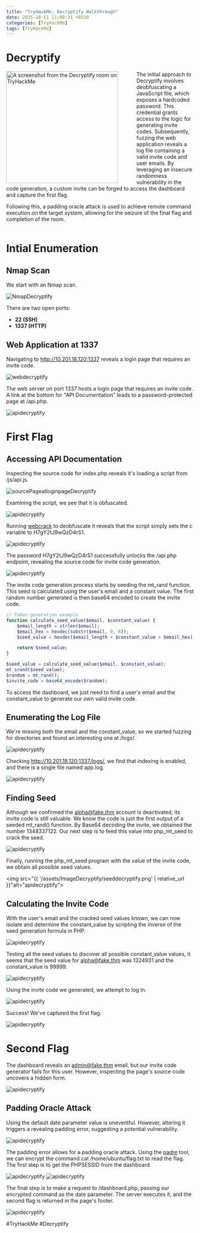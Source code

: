 ```yaml
---
title: "TryHackMe: Decryptify Walkthrough"
date: 2025-10-11 21:00:31 +0530
categories: [TryHackMe]
tags: [TryHackMe]
---
```

# Decryptify


<img src="https://tryhackme-images.s3.amazonaws.com/room-icons/62a7685ca6e7ce005d3f3afe-1738131989982" alt="A screenshot from the Decryptify room on TryHackMe" width="300px" style="float: left; margin-right: 50px;">

The initial approach to Decryptify involves deobfuscating a JavaScript file, which exposes a hardcoded password. This credential grants access to the logic for generating invite codes. Subsequently, fuzzing the web application reveals a log file containing a valid invite code and user emails. By leveraging an insecure randomness vulnerability in the code generation, a custom invite can be forged to access the dashboard and capture the first flag.

Following this, a padding oracle attack is used to achieve remote command execution on the target system, allowing for the seizure of the final flag and completion of the room.

<div style="clear: both;"></div>

# Intial Enumeration

## Nmap Scan

We start with an Nmap scan.

<img src="{{ '/assets/ImageDecryptify/NmapDecryptify.png' | relative_url }}" alt="NmapDecryptify">

There are two open ports:
* **22 (SSH)**
* **1337 (HTTP)**

## Web Application at 1337

Navigating to http://10.201.18.120:1337 reveals a login page that requires an invite code.

<img src="{{ '/assets/ImageDecryptify/webdecryptify.png' | relative_url }}" alt="webdecryptify">

The web server on port 1337 hosts a login page that requires an invite code. A link at the bottom for "API Documentation" leads to a password-protected page at /api.php.

<img src="{{ '/assets/ImageDecryptify/apiDecryptify.png' | relative_url }}" alt="apidecryptify">

# First Flag

## Accessing API Documentation

Inspecting the source code for index.php reveals it's loading a script from /js/api.js.

<img src="{{ '/assets/ImageDecryptify/sourcePageatloginpageDecryptify.png' | relative_url }}" alt="sourcePageatloginpageDecryptify">

Examining the script, we see that it is obfuscated.

<img src="{{ '/assets/ImageDecryptify/obfuscateddecryptify.png' | relative_url }}" alt="apidecryptify">

Running <a href ="https://webcrack.netlify.app/">webcrack</a> to deobfuscate it reveals that the script simply sets the c variable to H7gY2tJ9wQzD4rS1.

<img src="{{ '/assets/ImageDecryptify/webcrack.png' | relative_url }}" alt="apidecryptify">

The password H7gY2tJ9wQzD4rS1 successfully unlocks the /api.php endpoint, revealing the source code for invite code generation.

<img src="{{ '/assets/ImageDecryptify/apicodedecryptify.png' | relative_url }}" alt="apidecryptify">

The invite code generation process starts by seeding the mt_rand function. This seed is calculated using the user's email and a constant value. The first random number generated is then base64 encoded to create the invite code.

```php
// Token generation example
function calculate_seed_value($email, $constant_value) {
    $email_length = strlen($email);
    $email_hex = hexdec(substr($email, 0, 8));
    $seed_value = hexdec($email_length + $constant_value + $email_hex);

    return $seed_value;
}

$seed_value = calculate_seed_value($email, $constant_value);
mt_srand($seed_value);
$random = mt_rand();
$invite_code = base64_encode($random);
```
To access the dashboard, we just need to find a user's email and the constant_value to generate our own valid invite code.

## Enumerating the Log File

We're missing both the email and the constant_value, so we started fuzzing for directories and found an interesting one at /logs/.

<img src="{{ '/assets/ImageDecryptify/logenumdecryptify.png' | relative_url }}" alt="apidecryptify">

Checking http://10.201.18.120:1337/logs/, we find that indexing is enabled, and there is a single file named app.log.

<img src="{{ '/assets/ImageDecryptify/applogdecryptify.png' | relative_url }}" alt="apidecryptify">

## Finding Seed

Although we confirmed the alpha@fake.thm account is deactivated, its invite code is still valuable. We know the code is just the first output of a seeded mt_rand() function. By Base64 decoding the invite, we obtained the number 1348337122. Our next step is to feed this value into php_mt_seed to crack the seed.

<img src="{{ '/assets/ImageDecryptify/basemtcodedecryptify.png' | relative_url }}" alt="apidecryptify">

Finally, running the php_mt_seed program with the value of the invite code, we obtain all possible seed values.

<img src="{{ '/assets/ImageDecryptify/seeddecryptify.png' | relative_url }}"alt="apidecryptify"> 

## Calculating the Invite Code

With the user's email and the cracked seed values known, we can now isolate and determine the constant_value by scripting the inverse of the seed generation formula in PHP.

<img src="{{ '/assets/ImageDecryptify/caldecryuptify.png' | relative_url }}" alt="apidecryptify">

Testing all the seed values to discover all possible constant_value values, it seems that the seed value for alpha@fake.thm was 1324931 and the constant_value is 99999.

<img src="{{ '/assets/ImageDecryptify/finalcodedecryptify.png' | relative_url }}" alt="apidecryptify">

Using the invite code we generated, we attempt to log in.

<img src="{{ '/assets/ImageDecryptify/loginpagedecryptify.png' | relative_url }}" alt="apidecryptify">

Success! We've captured the first flag.

<img src="{{ '/assets/ImageDecryptify/Firstflagdecryptify.png' | relative_url }}" alt="apidecryptify">

# Second Flag

The dashboard reveals an admin@fake.thm email, but our invite code generator fails for this user. However, inspecting the page's source code uncovers a hidden form.

<img src="{{ '/assets/ImageDecryptify/hiddenformdecryptify.png' | relative_url }}" alt="apidecryptify">

## Padding Oracle Attack

Using the default date parameter value is uneventful. However, altering it triggers a revealing padding error, suggesting a potential vulnerability.

<img src="{{ '/assets/ImageDecryptify/paddingerrordecryptify.png' | relative_url }}" alt="apidecryptify">

The padding error allows for a padding oracle attack. Using the <a href = "https://github.com/glebarez/padre">padre</a> tool, we can encrypt the command cat /home/ubuntu/flag.txt to read the flag. The first step is to get the PHPSESSID from the dashboard.

<img src="{{ '/assets/ImageDecryptify/session1decrypptify.png' | relative_url }}" alt="apidecryptify">
<img src="{{ '/assets/ImageDecryptify/Padretooldecryptify.png' | relative_url }}" alt="apidecryptify">

The final step is to make a request to /dashboard.php, passing our encrypted command as the date parameter. The server executes it, and the second flag is returned in the page's footer.

<img src="{{ '/assets/ImageDecryptify/Secondflagdecryptify.png' | relative_url }}" alt="apidecryptify">

#TryHackMe #Decryptify